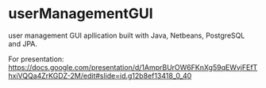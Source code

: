 # userManagementGUI
user management GUI apllication built with Java, Netbeans, PostgreSQL and JPA.

For presentation: https://docs.google.com/presentation/d/1AmprBUrOW6FKnXg59qEWvjFEfThxiVQQa4ZrKGDZ-2M/edit#slide=id.g12b8ef13418_0_40
